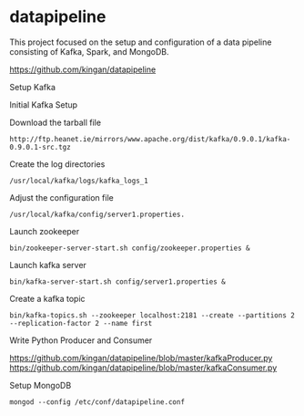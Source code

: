 # datapipeline
This project focused on the setup and configuration of a data pipeline consisting of Kafka, Spark, and MongoDB.

https://github.com/kingan/datapipeline


Setup Kafka

Initial Kafka Setup

Download the tarball file

	http://ftp.heanet.ie/mirrors/www.apache.org/dist/kafka/0.9.0.1/kafka-0.9.0.1-src.tgz

Create the log directories

	/usr/local/kafka/logs/kafka_logs_1

Adjust the configuration file

	/usr/local/kafka/config/server1.properties. 

Launch zookeeper

	bin/zookeeper-server-start.sh config/zookeeper.properties &

Launch kafka server

	bin/kafka-server-start.sh config/server1.properties &

Create a kafka topic

	bin/kafka-topics.sh --zookeeper localhost:2181 --create --partitions 2 --replication-factor 2 --name first


Write Python Producer and Consumer

https://github.com/kingan/datapipeline/blob/master/kafkaProducer.py
https://github.com/kingan/datapipeline/blob/master/kafkaConsumer.py


Setup MongoDB

	mongod --config /etc/conf/datapipeline.conf




